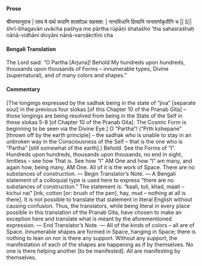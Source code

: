 #### Prose 

श्रीभगवानुवाच |
पश्य मे पार्थ रूपाणि शतशोऽथ सहस्रश: |
नानाविधानि दिव्यानि नानावर्णाकृतीनि च || 5||
śhrī-bhagavān uvācha
paśhya me pārtha rūpāṇi śhataśho ’tha sahasraśhaḥ
nānā-vidhāni divyāni nānā-varṇākṛitīni cha

 #### Bengali Translation 

The Lord said: “O Partha [Arjuna]! Behold My hundreds upon hundreds, thousands upon thousands of Forms – innumerable types, Divine (supernatural), and of many colors and shapes.” 

 #### Commentary 

[The longings expressed by the sadhak being in the state of “jiva” [separate soul] in the previous four slokas [of this Chapter 10 of the Pranab Gita] – those longings are being resolved from being in the State of the Self in these slokas 5-8 [of Chapter 10 of the Pranab Gita]. The Cosmic Form is beginning to be seen via the Divine Eye.] O “Partha”! (“Pṛth kshepane” [thrown off by the earth principle] – the sadhak who is unable to stay in an unbroken way in the Consciousness of the Self – that is the one who is “Partha” [still somewhat of the earth].) Behold. See the Forms of “I”. Hundreds upon hundreds, thousands upon thousands, no end in sight, limitless – see how That is. See how “I” AM One and how “I” am many, and again how, being many, AM One. All of it is the work of Space. There are no substances of construction. — Begin Translator’s Note. — A Bengali statement of a colloquial type is used here to express “there are no substances of construction.” The statement is: “kaali, tuli, khad, maati – kichui nai” [ink, cotton [or: brush of the pen], hay, mud – nothing at all is there]. It is not possible to translate that statement in literal English without causing confusion. Thus, the translators, while being literal in every place possible in this translation of the Pranab Gita, have chosen to make an exception here and translate what is meant by the aforementioned expression. — End Translator’s Note. — All of the kinds of colors – all are of Space. Innumerable shapes are formed in Space, hanging in Space; there is nothing to lean on nor is there any support. Without any support, the manifestation of each of the shapes are happening as if by themselves. No one is there helping another [to be manifested]. All are manifesting by themselves. 